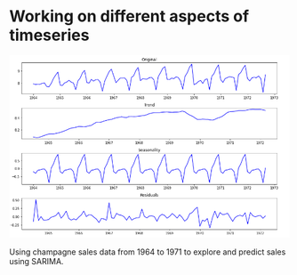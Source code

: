 # Working on different aspects of timeseries

![alt text](https://github.com/andiosika/timeseries/blob/master/components.PNG?raw=true)

Using champagne sales data from 1964 to 1971 to explore and predict sales using SARIMA.



